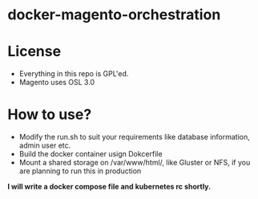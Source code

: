 # docker-magento-orchestration

# License
* Everything in this repo is GPL'ed. 
* Magento uses OSL 3.0

# How to use?
* Modify the run.sh to suit your requirements like database information, admin user etc. 
* Build the docker container usign Dokcerfile
* Mount a shared storage on /var/www/html/, like Gluster or NFS, if you are planning to run this in production

**I will write a docker compose file and kubernetes rc shortly.**
